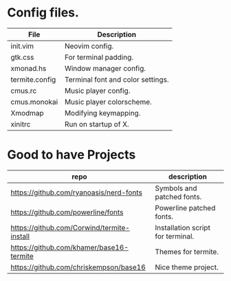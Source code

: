 # Config files.
| File           | Description                        |
| -------------- | ---------------------------------- |
| init.vim       | Neovim config.                     |
| gtk.css        | For terminal padding.              |
| xmonad.hs      | Window manager config.             |
| termite.config | Terminal font and color settings.  |
| cmus.rc        | Music player config.               |
| cmus.monokai   | Music player colorscheme.          |
| Xmodmap        | Modifying keymapping.              |
| xinitrc        | Run on startup of X.               |

# Good to have Projects
| repo                                       | description                       |
| ------------------------------------------ | --------------------------------- |
| https://github.com/ryanoasis/nerd-fonts    | Symbols and patched fonts.        |
| https://github.com/powerline/fonts         | Powerline patched fonts.          |
| https://github.com/Corwind/termite-install | Installation script for terminal. |
| https://github.com/khamer/base16-termite   | Themes for termite.               |
| https://github.com/chriskempson/base16     | Nice theme project.               |
